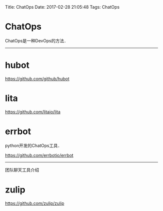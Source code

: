Title: ChatOps
Date: 2017-02-28 21:05:48
Tags: ChatOps



# ChatOps

ChatOps是一种DevOps的方法．

***

# hubot

<https://github.com/github/hubot>

# lita

<https://github.com/litaio/lita>

# errbot

python开发的ChatOps工具．

<https://github.com/errbotio/errbot>

***

团队聊天工具介绍

# zulip

<https://github.com/zulip/zulip>
